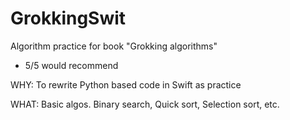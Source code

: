 # GrokkingSwit
Algorithm practice for book "Grokking algorithms"
- 5/5 would recommend


WHY: To rewrite Python based code in Swift as practice

WHAT: Basic algos. Binary search, Quick sort, Selection sort, etc. 




